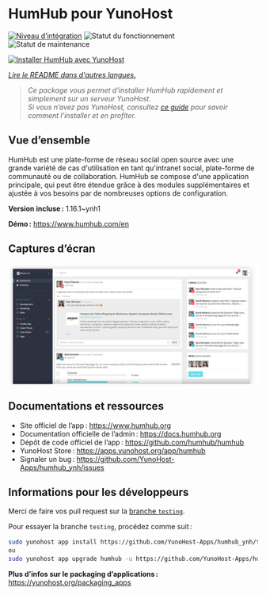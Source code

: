 <!--
Nota bene : ce README est automatiquement généré par <https://github.com/YunoHost/apps/tree/master/tools/readme_generator>
Il NE doit PAS être modifié à la main.
-->

# HumHub pour YunoHost

[![Niveau d’intégration](https://dash.yunohost.org/integration/humhub.svg)](https://ci-apps.yunohost.org/ci/apps/humhub/) ![Statut du fonctionnement](https://ci-apps.yunohost.org/ci/badges/humhub.status.svg) ![Statut de maintenance](https://ci-apps.yunohost.org/ci/badges/humhub.maintain.svg)

[![Installer HumHub avec YunoHost](https://install-app.yunohost.org/install-with-yunohost.svg)](https://install-app.yunohost.org/?app=humhub)

*[Lire le README dans d'autres langues.](./ALL_README.md)*

> *Ce package vous permet d’installer HumHub rapidement et simplement sur un serveur YunoHost.*  
> *Si vous n’avez pas YunoHost, consultez [ce guide](https://yunohost.org/install) pour savoir comment l’installer et en profiter.*

## Vue d’ensemble

HumHub est une plate-forme de réseau social open source avec une grande variété de cas d'utilisation en tant qu'intranet social, plate-forme de communauté ou de collaboration. HumHub se compose d'une application principale, qui peut être étendue grâce à des modules supplémentaires et ajustée à vos besoins par de nombreuses options de configuration.


**Version incluse :** 1.16.1~ynh1

**Démo :** <https://www.humhub.com/en>

## Captures d’écran

![Capture d’écran de HumHub](./doc/screenshots/app_small.png)

## Documentations et ressources

- Site officiel de l’app : <https://www.humhub.org>
- Documentation officielle de l’admin : <https://docs.humhub.org>
- Dépôt de code officiel de l’app : <https://github.com/humhub/humhub>
- YunoHost Store : <https://apps.yunohost.org/app/humhub>
- Signaler un bug : <https://github.com/YunoHost-Apps/humhub_ynh/issues>

## Informations pour les développeurs

Merci de faire vos pull request sur la [branche `testing`](https://github.com/YunoHost-Apps/humhub_ynh/tree/testing).

Pour essayer la branche `testing`, procédez comme suit :

```bash
sudo yunohost app install https://github.com/YunoHost-Apps/humhub_ynh/tree/testing --debug
ou
sudo yunohost app upgrade humhub -u https://github.com/YunoHost-Apps/humhub_ynh/tree/testing --debug
```

**Plus d’infos sur le packaging d’applications :** <https://yunohost.org/packaging_apps>
